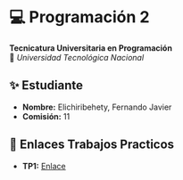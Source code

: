 # 💻 Programación 2  
**Tecnicatura Universitaria en Programación**  
📍 *Universidad Tecnológica Nacional*  

## ✨ Estudiante  
- **Nombre:** Elichiribehety, Fernando Javier  
- **Comisión:** 11   

## 📂 Enlaces Trabajos Practicos
- **TP1:**
[Enlace](file:///C:/Users/Usuario/Desktop/TUP/P2/TP%20hechos/Trabajo%20Pr%C3%A1ctico%201%20Introducci%C3%B3n%20a%20Java.pdf)
